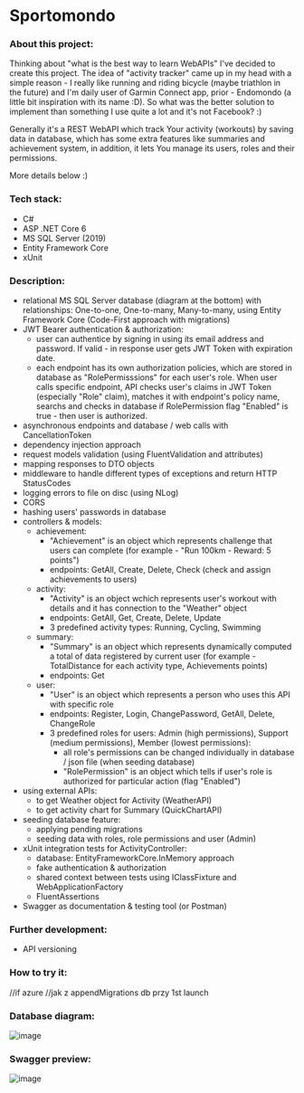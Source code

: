 # Sportomondo

### About this project: ###

Thinking about "what is the best way to learn WebAPIs" I've decided to create this project.
The idea of "activity tracker" came up in my head with a simple reason - I really like running and riding bicycle (maybe triathlon in the future) and
I'm daily user of Garmin Connect app, prior - Endomondo (a little bit inspiration with its name :D).
So what was the better solution to implement than something I use quite a lot and it's not Facebook? :)

Generally it's a REST WebAPI which track Your activity (workouts) by saving data in database, which has some extra features like summaries and achievement system, in addition, it lets You manage its users, roles and their permissions.

More details below :)

### Tech stack: ###

- C#
- ASP .NET Core 6
- MS SQL Server (2019)
- Entity Framework Core
- xUnit

### Description: ###

- relational MS SQL Server database (diagram at the bottom) with relationships: One-to-one, One-to-many, Many-to-many, using Entity Framework Core (Code-First approach with migrations)
- JWT Bearer authentication & authorization:
	- user can authentice by signing in using its email address and password. If valid - in response user gets JWT Token with expiration date.
	- each endpoint has its own authorization policies, which are stored in database as "RolePermisssions" for each user's role. When user calls specific endpoint, API checks user's claims in JWT Token (especially "Role" claim), matches it with endpoint's policy name, searchs and checks in database if RolePermission flag "Enabled" is true - then user is authorized.
- asynchronous endpoints and database / web calls with CancellationToken
- dependency injection approach
- request models validation (using FluentValidation and attributes)
- mapping responses to DTO objects
- middleware to handle different types of exceptions and return HTTP StatusCodes
- logging errors to file on disc (using NLog)
- CORS
- hashing users' passwords in database
- controllers & models:
	- achievement:
		- "Achievement" is an object which represents challenge that users can complete (for example - "Run 100km - Reward: 5 points")
		- endpoints: GetAll, Create, Delete, Check (check and assign achievements to users)
	- activity:
		- "Activity" is an object wchich represents user's workout with details and it has connection to the "Weather" object
		- endpoints: GetAll, Get, Create, Delete, Update
		- 3 predefined activity types: Running, Cycling, Swimming
	- summary:
		- "Summary" is an object which represents dynamically computed a total of data registered by current user (for example - TotalDistance for each activity type, Achievements points) 
		- endpoints: Get
	- user:
		- "User" is an object which represents a person who uses this API with specific role
		- endpoints: Register, Login, ChangePassword, GetAll, Delete, ChangeRole
		- 3 predefined roles for users: Admin (high permissions), Support (medium permissions), Member (lowest permissions):
			- all role's permissions can be changed individually in database / json file (when seeding database)
			- "RolePermission" is an object which tells if user's role is authorized for particular action (flag "Enabled")
- using external APIs:
	- to get Weather object for Activity (WeatherAPI)
	- to get activity chart for Summary (QuickChartAPI)
- seeding database feature:
	- applying pending migrations
	- seeding data with roles, role permissions and user (Admin)
- xUnit integration tests for ActivityController:
	- database: EntityFrameworkCore.InMemory approach
	- fake authentication & authorization
	- shared context between tests using IClassFixture and WebApplicationFactory
	- FluentAssertions
- Swagger as documentation & testing tool (or Postman)

### Further development: ###

- API versioning

### How to try it: ###

//if azure
//jak z appendMigrations db przy 1st launch

### Database diagram: ###

![image](https://github.com/KamilZurek/Sportomondo/assets/107115837/47c4ed2e-7c7b-4eb2-9891-d5be3df392ca)

### Swagger preview: ###

![image](https://github.com/KamilZurek/Sportomondo/assets/107115837/4e2bde9f-61d0-47f9-8287-a37f630be276)

